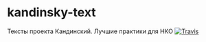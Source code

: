 # kandinsky-text
Тексты проекта Кандинский. Лучшие практики для НКО
[![Travis](https://img.shields.io/badge/release-0.3b-lightgrey.svg)]()
